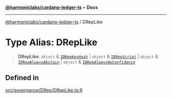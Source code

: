[**@harmoniclabs/cardano-ledger-ts**](../README.md) • **Docs**

***

[@harmoniclabs/cardano-ledger-ts](../globals.md) / DRepLike

# Type Alias: DRepLike

> **DRepLike**: `object` & [`IDRepKeyHash`](../interfaces/IDRepKeyHash.md) \| `object` & [`IDRepScript`](../interfaces/IDRepScript.md) \| `object` & [`IDRepAlwaysAbstain`](../interfaces/IDRepAlwaysAbstain.md) \| `object` & [`IDRepAlwaysNoConfidence`](../interfaces/IDRepAlwaysNoConfidence.md)

## Defined in

[src/governance/DRep/DRepLike.ts:9](https://github.com/HarmonicLabs/cardano-ledger-ts/blob/94dd590ffe94133126b0d8d49920fc7b002e1975/src/governance/DRep/DRepLike.ts#L9)
